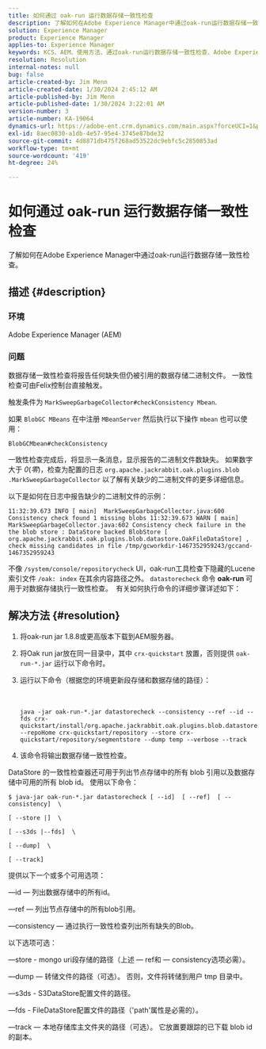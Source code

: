 ```yaml
---
title: 如何通过 oak-run 运行数据存储一致性检查
description: 了解如何在Adobe Experience Manager中通过oak-run运行数据存储一致性检查。
solution: Experience Manager
product: Experience Manager
applies-to: Experience Manager
keywords: KCS、AEM、使用方法、通过oak-run运行数据存储一致性检查、Adobe Experience Manager
resolution: Resolution
internal-notes: null
bug: false
article-created-by: Jim Menn
article-created-date: 1/30/2024 2:45:12 AM
article-published-by: Jim Menn
article-published-date: 1/30/2024 3:22:01 AM
version-number: 3
article-number: KA-19064
dynamics-url: https://adobe-ent.crm.dynamics.com/main.aspx?forceUCI=1&pagetype=entityrecord&etn=knowledgearticle&id=2c0b9c95-19bf-ee11-9079-6045bd006268
exl-id: 8aec0830-a1db-4e57-95e4-3745e87bde32
source-git-commit: 4d8871db475f268ad53522dc9ebfc5c2850853ad
workflow-type: tm+mt
source-wordcount: '419'
ht-degree: 24%

---
```


# 如何通过 oak-run 运行数据存储一致性检查


了解如何在Adobe Experience Manager中通过oak-run运行数据存储一致性检查。

## 描述 {#description}


### 环境

Adobe Experience Manager (AEM)

### 问题

数据存储一致性检查将报告任何缺失但仍被引用的数据存储二进制文件。 一致性检查可由Felix控制台直接触发。

触发条件为 `MarkSweepGarbageCollector#checkConsistency Mbean`.

如果 `BlobGC MBeans` 在中注册 `MBeanServer` 然后执行以下操作 `mbean` 也可以使用：

`BlobGCMbean#checkConsistency`

一致性检查完成后，将显示一条消息，显示报告的二进制文件数缺失。 如果数字大于 *0*(*零*)，检查为配置的日志 `org.apache.jackrabbit.oak.plugins.blob .MarkSweepGarbageCollector` 以了解有关缺少的二进制文件的更多详细信息。

以下是如何在日志中报告缺少的二进制文件的示例：




```
11:32:39.673 INFO [ main]  MarkSweepGarbageCollector.java:600 Consistency check found 1 missing blobs 11:32:39.673 WARN [ main]  MarkSweepGarbageCollector.java:602 Consistency check failure in the the blob store : DataStore backed BlobStore [ org.apache.jackrabbit.oak.plugins.blob.datastore.OakFileDataStore] , check missing candidates in file /tmp/gcworkdir-1467352959243/gccand-1467352959243
```




不像 `/system/console/repositorycheck` UI，oak-run工具检查下隐藏的Lucene索引文件 `/oak: index` 在其余内容路径之外。 `datastorecheck` 命令 <b>oak-run </b>可用于对数据存储执行一致性检查。  有关如何执行命令的详细步骤详述如下：


## 解决方法 {#resolution}


1. 将oak-run jar 1.8.8或更高版本下载到AEM服务器。
2. 将Oak run jar放在同一目录中，其中 `crx-quickstart` 放置，否则提供 `oak-run-*.jar` 运行以下命令时。
3. 运行以下命令（根据您的环境更新段存储和数据存储的路径）：<br><br><br>

   ```
   java -jar oak-run-*.jar datastorecheck --consistency --ref --id --fds crx-quickstart/install/org.apache.jackrabbit.oak.plugins.blob.datastore.FileDataStore.config --repoHome crx-quickstart/repository --store crx-quickstart/repository/segmentstore --dump temp --verbose --track
   ```

4. 该命令将输出数据存储一致性检查。




DataStore 的一致性检查器还可用于列出节点存储中的所有 blob 引用以及数据存储中可用的所有 blob id。 使用以下命令：

`$ java-jar oak-run-*.jar datastorecheck [ --id]  [ --ref]  [ --consistency]  \`

`[ --store |]  \`

`[ --s3ds |--fds]  \`

`[ --dump]  \`

`[ --track]`



提供以下一个或多个可用选项：

—id — 列出数据存储中的所有id。

—ref — 列出节点存储中的所有blob引用。

—consistency — 通过执行一致性检查列出所有缺失的Blob。



以下选项可选：

—store - mongo uri段存储的路径（上述 — ref和 — consistency选项必需）。

—dump — 转储文件的路径（可选）。 否则，文件将转储到用户 tmp 目录中。

—s3ds - S3DataStore配置文件的路径。

—fds - FileDataStore配置文件的路径（&#39;path&#39;属性是必需的）。

—track — 本地存储库主文件夹的路径（可选）。 它放置要跟踪的已下载 blob id 的副本。
